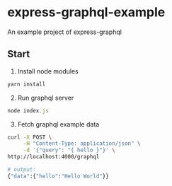 # express-graphql-example

An example project of express-graphql

## Start

1. Install node modules
```js
yarn install
```

2. Run graphql server
```js
node index.js
```

3. Fetch graphql example data
```bash
curl -X POST \
     -H "Content-Type: application/json" \
     -d '{"query": "{ hello }"}' \
http://localhost:4000/graphql

# output:
{"data":{"hello":"Hello World"}}
```